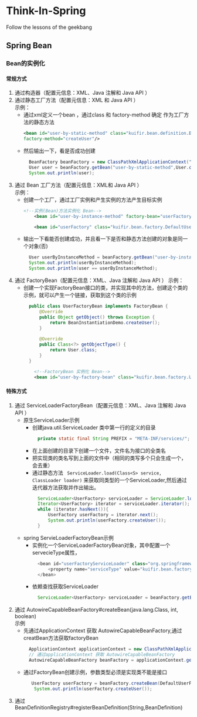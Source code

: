# Think-In-Spring
Follow the lessons of the geekbang 

## Spring Bean
### Bean的实例化 
#### 常规方式
  1. 通过构造器（配置元信息：XML、Java 注解和 Java API ）
  2. 通过静态工厂方法（配置元信息：XML 和 Java API ）  
    示例：  
     - 通过xml定义一个bean ，通过class 和 factory-method 确定 作为工厂方法的静态方法
        ```xml
        <bean id="user-by-static-method" class="kuifir.bean.definition.BeanInstantiationDemo"
        factory-method="createUser"/>
        ```
     - 然后输出一下，看是否成功创建
        ```java
          BeanFactory beanFactory = new ClassPathXmlApplicationContext("classpath:\\META-INF\\bean-instantiation-context.xml");
          User user = beanFactory.getBean("user-by-static-method",User.class);
          System.out.println(user);
        ```
  3. 通过 Bean 工厂方法（配置元信息：XML和 Java API ）  
     示例：
     - 创建一个工厂，通过工厂实例和产生实例的方法产生目标实例
       ```xml
       <!--实例(Bean)方法实例化 Bean-->
           <bean id="user-by-instance-method" factory-bean="userFactory" factory-method="createUser"/>
       
           <bean id="userFactory" class="kuifir.bean.factory.DefaultUserFactory"/>
       ``` 
     - 输出一下看能否创建成功，并且看一下是否和静态方法创建的对象是同一个对象(否)
       ```java
         User userByInstanceMethod = beanFactory.getBean("user-by-instance-method",User.class);
         System.out.println(userByInstanceMethod);
         System.out.println(user == userByInstanceMethod);
       ```
  4. 通过 FactoryBean（配置元信息：XML、Java 注解和 Java API ）
     示例：
     - 创建一个实现FactoryBean接口的类，并实现其中的方法，创建这个类的示例，就可以产生一个链接，获取到这个类的示例
       ```java
         public class UserFactoryBean implements FactoryBean {
             @Override
             public Object getObject() throws Exception {
                 return BeanInstantiationDemo.createUser();
             }
         
             @Override
             public Class<?> getObjectType() {
                 return User.class;
             }
         }
       ```
       ```xml
           <!--FactoryBean 实例化 Bean-->
           <bean id="user-by-factory-bean" class="kuifir.bean.factory.UserFactoryBean"/>
       ```
#### 特殊方式
   1. 通过 ServiceLoaderFactoryBean（配置元信息：XML、Java 注解和 Java API ）  
      - 原生ServiceLoader示例
        - 创建java.util.ServiceLoader 类中第一行的定义的目录
          ```java
            private static final String PREFIX = "META-INF/services/";
          ``` 
        - 在上面创建的目录下创建一个文件，文件名为接口的全类名
        - 把实现类的类名写到上面的文件中（相同的类写多个只会生成一个，会去重）
        - 通过静态方法 ``` ServiceLoader.load(Class<S> service, ClassLoader loader)```
        来获取同类型的一个ServiceLoader,然后通过迭代器方法获取并作出输出。
          ```java
            ServiceLoader<UserFactory> serviceLoader = ServiceLoader.load(UserFactory.class, Thread.currentThread().getContextClassLoader());
            Iterator<UserFactory> iterator = serviceLoader.iterator();
            while (iterator.hasNext()){
                UserFactory userFactory = iterator.next();
                System.out.println(userFactory.createUser());
            }
          ```
      - spring ServieLoaderFactoryBean示例
        - 实例化一个ServiceLoaderFactoryBean对象，其中配置一个servecieType属性，
            ```java
              <bean id="userFactoryServiceLoader" class="org.springframework.beans.factory.serviceloader.ServiceLoaderFactoryBean">
                  <property name="serviceType" value="kuifir.bean.factory.UserFactory"/>
              </bean>
            ```
        - 依赖查找获取ServiceLoader
            ```java
              ServiceLoader<UserFactory> serviceLoader = beanFactory.getBean("userFactoryServiceLoader",ServiceLoader.class);
            ```
   2. 通过 AutowireCapableBeanFactory#createBean(java.lang.Class, int, boolean)  
      示例
      - 先通过ApplicationContext 获取 AutowireCapableBeanFactory,通过creatBean方法获取factoryBean
        ```java
          ApplicationContext applicationContext = new ClassPathXmlApplicationContext("classpath:\\META-INF\\special-bean-instantiation-context.xml");
          // 通过applicationContext 获取 AutowireCapableBeanFactory
          AutowireCapableBeanFactory beanFactory = applicationContext.getAutowireCapableBeanFactory();
        ```
      - 通过FactoryBean创建示例，参数类型必须是实现类不能是接口
        ```java 
           UserFactory userFactory = beanFactory.createBean(DefaultUserFactory.class);// 类型不能使用接口，要使用实现类
            System.out.println(userFactory.createUser());
        ```
   3. 通过 BeanDefinitionRegistry#registerBeanDefinition(String,BeanDefinition)
 